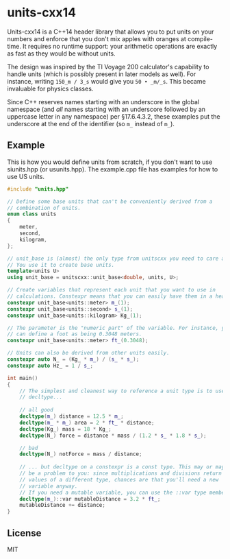 # units-cxx14

Units-cxx14 is a C++14 header library that allows you to put units on your
numbers and enforce that you don't mix apples with oranges at compile-time. It
requires no runtime support: your arithmetic operations are exactly as fast as
they would be without units.

The design was inspired by the TI Voyage 200 calculator's capability to handle
units (which is possibly present in later models as well). For instance, writing
`150_m / 3_s` would give you `50 • _m/_s`. This became invaluable for physics
classes.

Since C++ reserves names starting with an underscore in the global namespace
(and *all* names starting with an underscore followed by an uppercase letter
in any namespace) per §17.6.4.3.2, these examples put the underscore at the end
of the identifier (so `m_` instead of `m_`).

## Example

This is how you would define units from scratch, if you don't want to use
siunits.hpp (or usunits.hpp). The example.cpp file has examples for how to use
US units.

```C++
#include "units.hpp"

// Define some base units that can't be conveniently derived from a
// combination of units.
enum class units
{
	meter,
	second,
	kilogram,
};

// unit_base is (almost) the only type from unitscxx you need to care about.
// You use it to create base units.
template<units U>
using unit_base = unitscxx::unit_base<double, units, U>;

// Create variables that represent each unit that you want to use in
// calculations. Constexpr means that you can easily have them in a header.
constexpr unit_base<units::meter> m_(1);
constexpr unit_base<units::second> s_(1);
constexpr unit_base<units::kilogram> Kg_(1);

// The parameter is the "numeric part" of the variable. For instance, you
// can define a foot as being 0.3048 meters.
constexpr unit_base<units::meter> ft_(0.3048);

// Units can also be derived from other units easily.
constexpr auto N_ = (Kg_ * m_) / (s_ * s_);
constexpr auto Hz_ = 1 / s_;

int main()
{
	// The simplest and cleanest way to reference a unit type is to use
	// decltype...
	
	// all good
	decltype(m_) distance = 12.5 * m_;
	decltype(m_ * m_) area = 2 * ft_ * distance;
	decltype(Kg_) mass = 18 * Kg_;
	decltype(N_) force = distance * mass / (1.2 * s_ * 1.8 * s_);

	// bad
	decltype(N_) notForce = mass / distance;
	
	// ... but decltype on a constexpr is a const type. This may or may not
	// be a problem to you: since multiplications and divisions return
	// values of a different type, chances are that you'll need a new
	// variable anyway.
	// If you need a mutable variable, you can use the ::var type member:
	decltype(m_)::var mutableDistance = 3.2 * ft_;
	mutableDistance += distance;
}
```

## License

MIT